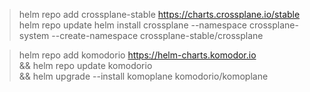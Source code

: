 
> helm repo add crossplane-stable https://charts.crossplane.io/stable
> helm repo update
> helm install crossplane --namespace crossplane-system --create-namespace crossplane-stable/crossplane

> helm repo add komodorio https://helm-charts.komodor.io \
  && helm repo update komodorio \
  && helm upgrade --install komoplane komodorio/komoplane